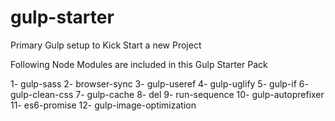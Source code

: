 # gulp-starter
Primary Gulp setup to Kick Start a new Project

Following Node Modules are included in this Gulp Starter Pack

1- gulp-sass
2- browser-sync
3- gulp-useref
4- gulp-uglify
5- gulp-if
6- gulp-clean-css
7- gulp-cache
8- del
9- run-sequence
10- gulp-autoprefixer
11- es6-promise
12- gulp-image-optimization
